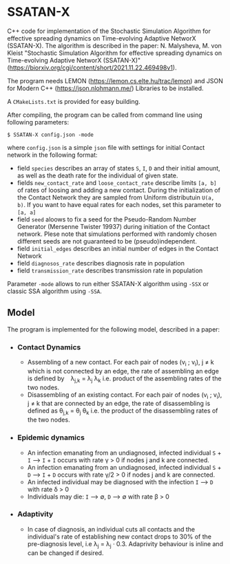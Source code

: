 # SSATAN-X

C++ code for implementation of the Stochastic Simulation Algorithm for effective spreading dynamics on Time-evolving Adaptive NetworX (SSATAN-X). The algorithm is described in the paper: N. Malysheva, M. von Kleist "Stochastic Simulation Algorithm for effective spreading dynamics on Time-evolving Adaptive NetworX (SSATAN-X)"  (https://biorxiv.org/cgi/content/short/2021.11.22.469498v1).    
  
The program needs LEMON (https://lemon.cs.elte.hu/trac/lemon) and JSON for Modern C++ (https://json.nlohmann.me/) Libraries to be installed.  
  
A `CMakeLists.txt` is provided for easy building.    

After compiling, the program can be called from command line using following parameters:  
```
$ SSATAN-X config.json -mode 
```
where `config.json` is a simple `json` file with settings for initial Contact network in the following format:
* field `species` describes an array of states `S`, `I`, `D` and their initial amount, as well as the death rate for the individual of given state.
* fields `new_contact_rate` and `loose_contact_rate` describe limits `[a, b]` of rates of loosing and adding a new contact. During the initialization of the 
Contact Network they are sampled from Uniform distributuin `U(a, b)`. If you want to have equal rates for each nodes, set this parameter to `[a, a]`
* field `seed` aloows to fix a seed for the Pseudo-Random Number Generator (Mersenne Twister 19937) during initiation of the Contact network. Plese note that simulations performed with randomly chosen different seeds are not guaranteed to be (pseudo)independent.
* field `initial_edges` describes an initial number of edges in the Contact Network
* field `diagnosos_rate` describes diagnosis rate in population
* field `transmission_rate` describes transmission rate in population
  
Parameter `-mode` allows to run either SSATAN-X algorithm using `-SSX` or classic SSA algorithm using `-SSA`.  
   
## Model
The program is implemented for the following model, described in a paper: 
* ### Contact Dynamics 
  *  Assembling of a new contact. For each pair of nodes (v<sub>i</sub> ; v<sub>i</sub>),  j &#8800; k which is not connected by an edge, the rate of assembling an edge is defined by   &lambda;<sub>j,k</sub>  &#61; &lambda;<sub>j</sub>  &lambda;<sub>k</sub> i.e. product of the assembling rates of the two nodes.
  *  Disassembling of an existing contact. For each pair of nodes (v<sub>i</sub> ; v<sub>i</sub>),  j &#8800; k that are connected by an edge, the rate of disassembling is defined as &theta;<sub>j,k</sub>  &#61; &theta;<sub>j</sub>  &theta;<sub>k</sub> i.e. the product of the disassembling rates of the two nodes.
  
* ### Epidemic dynamics
  * An infection emanating from an undiagnosed, infected individual `S` + `I` &#10230; `I` + `I` occurs with rate &gamma; > 0 if nodes j and k are connected.
  * An infection emanating from an undiagnosed, infected individual `S` + `D` &#10230; `I` + `D` occurs with rate &gamma;/2 > 0 if nodes j and k are connected.
  * An infected individual may be diagnosed with the infection `I` &#10230; `D` with rate &delta; > 0
  * Individuals may die: `I` &#10230; &#8709;, `D` &#10230; &#8709;  with rate &beta; > 0
* ### Adaptivity
  * In case of diagnosis, an individual cuts all contacts and the individual's rate of establishing new contact drops to 30% of the pre-diagnosis level, i.e &lambda;<sub>j</sub> &#61; &lambda;<sub>j</sub> &middot; 0.3. Adaprivity behaviour is inline and can be changed if desired.

